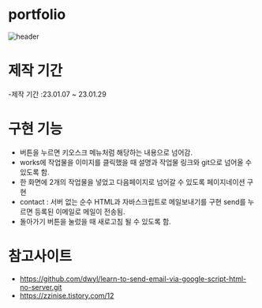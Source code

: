 # portfolio
![header](https://user-images.githubusercontent.com/102526230/215325354-b4d0cc34-8cf3-40a2-a75f-501139f5fbae.png)

# 제작 기간


-제작 기간 :23.01.07 ~ 23.01.29

# 구현 기능

- 버튼을 누르면 키오스크 메뉴처럼 해당하는 내용으로 넘어감.
- works에 작업물을 이미지를 클릭했을 때 설명과 작업물 링크와 git으로 넘어올 수 있도록 함.
- 한 화면에 2개의 작업물을 넣었고 다음페이지로 넘어갈 수 있도록 페이지네이션 구현
- contact : 서버 없는 순수 HTML과 자바스크립트로 메일보내기를 구현 send를 누르면 등록된 이메일로 메일이 전송됨.
- 돌아가기 버튼을 눌렀을 때 새로고침 될 수 있도록 함.

# 참고사이트


- https://github.com/dwyl/learn-to-send-email-via-google-script-html-no-server.git
- https://zzinise.tistory.com/12
